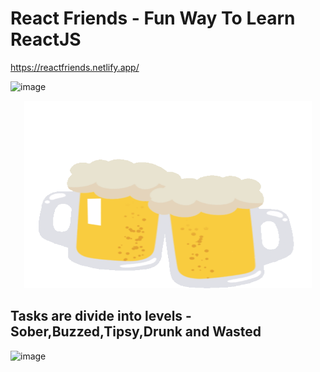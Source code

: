 # React Friends - Fun Way To Learn ReactJS
https://reactfriends.netlify.app/

![image](https://user-images.githubusercontent.com/39768115/117771295-92366480-b253-11eb-8e78-97be8a3330da.png)

<p align="center">
  <img width="460" height="300" src="https://github.com/codingyoga/reactjs-friends/blob/dev/src/assets/beer.gif">
</p>


## Tasks are divide into levels - Sober,Buzzed,Tipsy,Drunk and Wasted 

![image](https://user-images.githubusercontent.com/39768115/117771118-64512000-b253-11eb-915f-fae33f6745ac.png)
